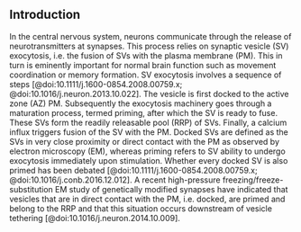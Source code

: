 ## Introduction
In the central nervous system, neurons communicate through the release of neurotransmitters at synapses. This process relies on synaptic vesicle (SV) exocytosis, i.e. the fusion of SVs with the plasma membrane (PM). This in turn is eminently important for normal brain function such as movement coordination or memory formation.
SV exocytosis involves a sequence of steps [@doi:10.1111/j.1600-0854.2008.00759.x; @doi:10.1016/j.neuron.2013.10.022]. The vesicle is first docked to the active zone (AZ) PM. Subsequently the exocytosis machinery goes through a maturation process, termed priming, after which the SV is ready to fuse. These SVs form the readily releasable pool (RRP) of SVs. Finally, a calcium influx triggers fusion of the SV with the PM. Docked SVs are defined as the SVs in very close proximity or direct contact with the PM as observed by electron microscopy (EM), whereas priming refers to SV ability to undergo exocytosis immediately upon stimulation. Whether every docked SV is also primed has been debated [@doi:10.1111/j.1600-0854.2008.00759.x; @doi:10.1016/j.conb.2016.12.012]. A recent high-pressure freezing/freeze-substitution EM study of genetically modified synapses have indicated that vesicles that are in direct contact with the PM, i.e. docked, are primed and belong to the RRP and that this situation occurs downstream of vesicle tethering [@doi:10.1016/j.neuron.2014.10.009].
